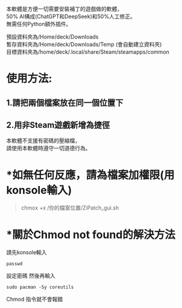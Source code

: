 本軟體是方便一切需要安裝補丁的遊戲做的軟體，  
50% AI構成(ChatGPT和DeepSeek)和50%人工修正。  
無需任何Python額外插件。  

預設資料夾為/Home/deck/Downloads  
暫存資料夾為/Home/deck/Downloads/Temp (會自動建立資料夾)  
目標資料夾為/home/deck/.local/share/Steam/steamapps/common  


# 使用方法:  
## 1.請把兩個檔案放在同一個位置下  
## 2.用非Steam遊戲新增為捷徑

本軟體不支援有密碼的壓縮檔，  
請使用本軟體時遵守一切道德行為。  

# *如無任何反應，請為檔案加權限(用konsole輸入)  
> chmox +x /你的檔案位置/ZiPatch_gui.sh  


# *關於Chmod not found的解決方法  
請先konsole輸入
```
passwd
```
設定密碼
然後再輸入  
```
sudo pacman -Sy coreutils
```
Chmod 指令就不會報錯  
